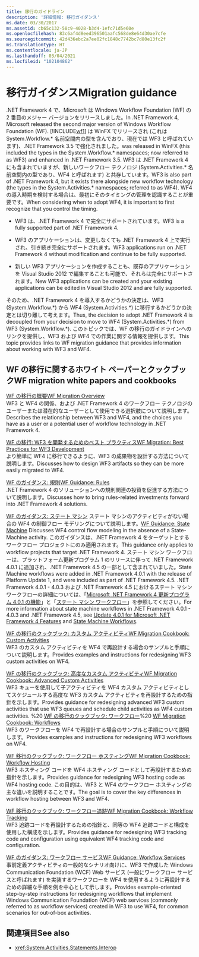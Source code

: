 ```yaml
---
title: 移行のガイドライン
description: '詳細情報: 移行ガイダンス'
ms.date: 03/30/2017
ms.assetid: cb65c132-58c9-4028-b3d4-1efc71d5e60e
ms.openlocfilehash: 83c6af4d8eed396501aafc568de8e64d30ae7cfe
ms.sourcegitcommit: 42d436ebc2a7ee02fc1848c7742bc7d80e13fc2f
ms.translationtype: HT
ms.contentlocale: ja-JP
ms.lasthandoff: 03/04/2021
ms.locfileid: "102104862"
---
```

# <a name="migration-guidance"></a><span data-ttu-id="0beae-103">移行ガイダンス</span><span class="sxs-lookup"><span data-stu-id="0beae-103">Migration guidance</span></span>

<span data-ttu-id="0beae-104">.NET Framework 4 で、Microsoft は Windows Workflow Foundation (WF) の 2 番目のメジャー バージョンをリリースしました。</span><span class="sxs-lookup"><span data-stu-id="0beae-104">In .NET Framework 4, Microsoft released the second major version of Windows Workflow Foundation (WF).</span></span> [!INCLUDE[wf1](../../../includes/wf1-md.md)] <span data-ttu-id="0beae-105">は WinFX でリリースされ (これは System.Workflow.\* 名前空間内の型を含んでおり、現在では WF3 と呼ばれています)、.NET Framework 3.5 で強化されました。</span><span class="sxs-lookup"><span data-stu-id="0beae-105">was released in WinFX (this included the types in the System.Workflow.\* namespaces; now referred to as WF3) and enhanced in .NET Framework 3.5.</span></span> <span data-ttu-id="0beae-106">WF3 は .NET Framework 4 にも含まれていますが、新しいワークフロー テクノロジ (System.Activities.\* 名前空間内の型であり、WF4 と呼ばれます) と共存しています。</span><span class="sxs-lookup"><span data-stu-id="0beae-106">WF3 is also part of .NET Framework 4, but it exists there alongside new workflow technology (the types in the System.Activities.\* namespaces; referred to as WF4).</span></span> <span data-ttu-id="0beae-107">WF4 の導入時期を検討する場合は、最初にそのタイミングの管理を認識することが重要です。</span><span class="sxs-lookup"><span data-stu-id="0beae-107">When considering when to adopt WF4, it is important to first recognize that you control the timing.</span></span>

- <span data-ttu-id="0beae-108">WF3 は、.NET Framework 4 で完全にサポートされています。</span><span class="sxs-lookup"><span data-stu-id="0beae-108">WF3 is a fully supported part of .NET Framework 4.</span></span>

- <span data-ttu-id="0beae-109">WF3 のアプリケーションは、変更しなくても .NET Framework 4 上で実行され、引き続き完全にサポートされます。</span><span class="sxs-lookup"><span data-stu-id="0beae-109">WF3 applications run on .NET Framework 4 without modification and continue to be fully supported.</span></span>

- <span data-ttu-id="0beae-110">新しい WF3 アプリケーションを作成することも、既存のアプリケーションを Visual Studio 2012 で編集することも可能で、それらは完全にサポートされます。</span><span class="sxs-lookup"><span data-stu-id="0beae-110">New WF3 applications can be created and your existing applications can be edited in Visual Studio 2012 and are fully supported.</span></span>

<span data-ttu-id="0beae-111">そのため、.NET Framework 4 を導入するかどうかの決定は、WF3 (System.Workflow.\*) から WF4 (System.Activities.\*) に移行するかどうかの決定とは切り離して考えます。</span><span class="sxs-lookup"><span data-stu-id="0beae-111">Thus, the decision to adopt .NET Framework 4 is decoupled from your decision to move to WF4 (System.Activities.\*) from WF3 (System.Workflow.\*).</span></span> <span data-ttu-id="0beae-112">このトピックでは、WF の移行のガイドラインへのリンクを提供し、WF3 および WF4 での作業に関する情報を提供します。</span><span class="sxs-lookup"><span data-stu-id="0beae-112">This topic provides links to WF migration guidance that provides information about working with WF3 and WF4.</span></span>

## <a name="wf-migration-white-papers-and-cookbooks"></a><span data-ttu-id="0beae-113">WF の移行に関するホワイト ペーパーとクックブック</span><span class="sxs-lookup"><span data-stu-id="0beae-113">WF migration white papers and cookbooks</span></span>

 <span data-ttu-id="0beae-114">[WF の移行の概要](https://download.microsoft.com/download/5/9/9/599CF8A9-5FE2-426A-A536-A83F84D38BF9/WF%20Migration%20Overview.docx)</span><span class="sxs-lookup"><span data-stu-id="0beae-114">[WF Migration Overview](https://download.microsoft.com/download/5/9/9/599CF8A9-5FE2-426A-A536-A83F84D38BF9/WF%20Migration%20Overview.docx)</span></span>\
 <span data-ttu-id="0beae-115">WF3 と WF4 の関係、および .NET Framework 4 のワークフロー テクノロジのユーザーまたは潜在的なユーザーとして使用できる選択肢について説明します。</span><span class="sxs-lookup"><span data-stu-id="0beae-115">Describes the relationship between WF3 and WF4, and the choices you have as a user or a potential user of workflow technology in .NET Framework 4.</span></span>

 <span data-ttu-id="0beae-116">[WF の移行: WF3 を開発するためのベスト プラクティス](https://download.microsoft.com/download/5/9/9/599CF8A9-5FE2-426A-A536-A83F84D38BF9/WF%20Migration%20Best%20Practices.docx)</span><span class="sxs-lookup"><span data-stu-id="0beae-116">[WF Migration: Best Practices for WF3 Development](https://download.microsoft.com/download/5/9/9/599CF8A9-5FE2-426A-A536-A83F84D38BF9/WF%20Migration%20Best%20Practices.docx)</span></span>\
 <span data-ttu-id="0beae-117">より簡単に WF4 に移行できるように、WF3 の成果物を設計する方法について説明します。</span><span class="sxs-lookup"><span data-stu-id="0beae-117">Discusses how to design WF3 artifacts so they can be more easily migrated to WF4.</span></span>

 <span data-ttu-id="0beae-118">[WF のガイダンス: 規則](https://download.microsoft.com/download/5/9/9/599CF8A9-5FE2-426A-A536-A83F84D38BF9/WF4%20Rules%20Guidance.docx)</span><span class="sxs-lookup"><span data-stu-id="0beae-118">[WF Guidance: Rules](https://download.microsoft.com/download/5/9/9/599CF8A9-5FE2-426A-A536-A83F84D38BF9/WF4%20Rules%20Guidance.docx)</span></span>\
 <span data-ttu-id="0beae-119">.NET Framework 4 のソリューションへの規則関連の投資を促進する方法について説明します。</span><span class="sxs-lookup"><span data-stu-id="0beae-119">Discusses how to bring rules-related investments forward into .NET Framework 4 solutions.</span></span>

 <span data-ttu-id="0beae-120">[WF のガイダンス: ステート マシン](https://download.microsoft.com/download/5/9/9/599CF8A9-5FE2-426A-A536-A83F84D38BF9/WF4%20State%20Machine%20Guidance.doc) ステート マシンのアクティビティがない場合の WF4 の制御フロー モデリングについて説明します。</span><span class="sxs-lookup"><span data-stu-id="0beae-120">[WF Guidance: State Machine](https://download.microsoft.com/download/5/9/9/599CF8A9-5FE2-426A-A536-A83F84D38BF9/WF4%20State%20Machine%20Guidance.doc) Discusses WF4 control flow modeling in the absence of a State-Machine activity.</span></span> <span data-ttu-id="0beae-121">このガイダンスは、.NET Framework 4 をターゲットとするワークフロー プロジェクトにのみ適用されます。</span><span class="sxs-lookup"><span data-stu-id="0beae-121">This guidance only applies to workflow projects that target .NET Framework 4.</span></span> <span data-ttu-id="0beae-122">ステート マシン ワークフローは、プラットフォーム更新プログラム 1 のリリースに伴って .NET Framework 4.0.1 に追加され、.NET Framework 4.5 の一部として含まれていました。</span><span class="sxs-lookup"><span data-stu-id="0beae-122">State Machine workflows were added in .NET Framework 4.0.1 with the release of Platform Update 1, and were included as part of .NET Framework 4.5.</span></span> <span data-ttu-id="0beae-123">.NET Framework 4.0.1 - 4.0.3 および .NET Framework 4.5 におけるステート マシン ワークフローの詳細については、「[Microsoft .NET Framework 4 更新プログラム 4.0.1 の機能](/previous-versions/dotnet/netframework-4.0/hh290669(v=vs.100))」と「[ステート マシン ワークフロー](state-machine-workflows.md)」を参照してください。</span><span class="sxs-lookup"><span data-stu-id="0beae-123">For more information about state machine workflows in .NET Framework 4.0.1 - 4.0.3 and .NET Framework 4.5, see [Update 4.0.1 for Microsoft .NET Framework 4 Features](/previous-versions/dotnet/netframework-4.0/hh290669(v=vs.100)) and [State Machine Workflows](state-machine-workflows.md).</span></span>

 <span data-ttu-id="0beae-124">[WF の移行のクックブック: カスタム アクティビティ](https://download.microsoft.com/download/5/9/9/599CF8A9-5FE2-426A-A536-A83F84D38BF9/WF%20Migration%20Cookbook%20Custom%20Activities.docx)</span><span class="sxs-lookup"><span data-stu-id="0beae-124">[WF Migration Cookbook: Custom Activities](https://download.microsoft.com/download/5/9/9/599CF8A9-5FE2-426A-A536-A83F84D38BF9/WF%20Migration%20Cookbook%20Custom%20Activities.docx)</span></span>\
 <span data-ttu-id="0beae-125">WF3 のカスタム アクティビティを WF4 で再設計する場合のサンプルと手順について説明します。</span><span class="sxs-lookup"><span data-stu-id="0beae-125">Provides examples and instructions for redesigning WF3 custom activities on WF4.</span></span>

 <span data-ttu-id="0beae-126">[WF の移行のクックブック: 高度なカスタム アクティビティ](https://download.microsoft.com/download/5/9/9/599CF8A9-5FE2-426A-A536-A83F84D38BF9/WF%20Migration%20Cookbook%20Advanced%20Custom%20Activities.docx)</span><span class="sxs-lookup"><span data-stu-id="0beae-126">[WF Migration Cookbook: Advanced Custom Activities](https://download.microsoft.com/download/5/9/9/599CF8A9-5FE2-426A-A536-A83F84D38BF9/WF%20Migration%20Cookbook%20Advanced%20Custom%20Activities.docx)</span></span>\
 <span data-ttu-id="0beae-127">WF3 キューを使用して子アクティビティを WF4 カスタム アクティビティとしてスケジュールする高度な WF3 カスタム アクティビティを再設計するための指針を示します。</span><span class="sxs-lookup"><span data-stu-id="0beae-127">Provides guidance for redesigning advanced WF3 custom activities that use WF3 queues and schedule child activities as WF4 custom activities.</span></span>
<span data-ttu-id="0beae-128">%20 [WF の移行のクックブック: ワークフロー](https://download.microsoft.com/download/5/9/9/599CF8A9-5FE2-426A-A536-A83F84D38BF9/WF%20Migration%20Cookbook%20Workflows.docx)</span><span class="sxs-lookup"><span data-stu-id="0beae-128">%20 [WF Migration Cookbook: Workflows](https://download.microsoft.com/download/5/9/9/599CF8A9-5FE2-426A-A536-A83F84D38BF9/WF%20Migration%20Cookbook%20Workflows.docx)</span></span>\
 <span data-ttu-id="0beae-129">WF3 のワークフローを WF4 で再設計する場合のサンプルと手順について説明します。</span><span class="sxs-lookup"><span data-stu-id="0beae-129">Provides examples and instructions for redesigning WF3 workflows on WF4.</span></span>

 <span data-ttu-id="0beae-130">[WF 移行のクックブック: ワークフロー ホスティング](https://download.microsoft.com/download/5/9/9/599CF8A9-5FE2-426A-A536-A83F84D38BF9/WF%20Migration%20Cookbook%20Workflow%20Hosting.docx)</span><span class="sxs-lookup"><span data-stu-id="0beae-130">[WF Migration Cookbook: Workflow Hosting](https://download.microsoft.com/download/5/9/9/599CF8A9-5FE2-426A-A536-A83F84D38BF9/WF%20Migration%20Cookbook%20Workflow%20Hosting.docx)</span></span>\
 <span data-ttu-id="0beae-131">WF3 ホスティング コードを WF4 ホスティング コードとして再設計するための指針を示します。</span><span class="sxs-lookup"><span data-stu-id="0beae-131">Provides guidance for redesigning WF3 hosting code as WF4 hosting code.</span></span> <span data-ttu-id="0beae-132">この目的は、WF3 と WF4 のワークフロー ホスティングの主な違いを説明することです。</span><span class="sxs-lookup"><span data-stu-id="0beae-132">The goal is to cover the key differences in workflow hosting between WF3 and WF4.</span></span>

 <span data-ttu-id="0beae-133">[WF 移行のクックブック: ワークフロー追跡](https://download.microsoft.com/download/5/9/9/599CF8A9-5FE2-426A-A536-A83F84D38BF9/WF%20Migration%20Cookbook%20Workflow%20Tracking.docx)</span><span class="sxs-lookup"><span data-stu-id="0beae-133">[WF Migration Cookbook: Workflow Tracking](https://download.microsoft.com/download/5/9/9/599CF8A9-5FE2-426A-A536-A83F84D38BF9/WF%20Migration%20Cookbook%20Workflow%20Tracking.docx)</span></span>\
 <span data-ttu-id="0beae-134">WF3 追跡コードを再設計するための指針と、同等の WF4 追跡コードと構成を使用した構成を示します。</span><span class="sxs-lookup"><span data-stu-id="0beae-134">Provides guidance for redesigning WF3 tracking code and configuration using equivalent WF4 tracking code and configuration.</span></span>

 <span data-ttu-id="0beae-135">[WF のガイダンス: ワークフロー サービス](https://download.microsoft.com/download/5/9/9/599CF8A9-5FE2-426A-A536-A83F84D38BF9/WF4%20Workflow%20Services%20Guidance.docx)</span><span class="sxs-lookup"><span data-stu-id="0beae-135">[WF Guidance: Workflow Services](https://download.microsoft.com/download/5/9/9/599CF8A9-5FE2-426A-A536-A83F84D38BF9/WF4%20Workflow%20Services%20Guidance.docx)</span></span>\
 <span data-ttu-id="0beae-136">事前定義アクティビティの一般的なシナリオ向けに、WF3 で作成した Windows Communication Foundation (WCF) Web サービス (一般にワークフロー サービスと呼ばれます) を実装するワークフローを WF4 を使用するように再設計するための詳細な手順を例を中心として示します。</span><span class="sxs-lookup"><span data-stu-id="0beae-136">Provides example-oriented step-by-step instructions for redesigning workflows that implement Windows Communication Foundation (WCF) web services (commonly referred to as workflow services) created in WF3 to use WF4, for common scenarios for out-of-box activities.</span></span>

## <a name="see-also"></a><span data-ttu-id="0beae-137">関連項目</span><span class="sxs-lookup"><span data-stu-id="0beae-137">See also</span></span>

- <xref:System.Activities.Statements.Interop>
